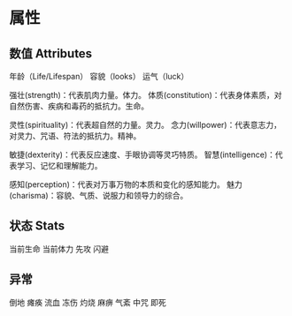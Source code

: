 # 属性

## 数值 Attributes

年龄（Life/Lifespan）
容貌（looks）
运气（luck）

强壮(strength)：代表肌肉力量。体力。
体质(constitution)：代表身体素质，对自然伤害、疾病和毒药的抵抗力。生命。

灵性(spirituality)：代表超自然的力量。灵力。
念力(willpower)：代表意志力，对灵力、咒语、符法的抵抗力。精神。

敏捷(dexterity)：代表反应速度、手眼协调等灵巧特质。
智慧(intelligence)：代表学习、记忆和理解能力。

感知(perception)：代表对万事万物的本质和变化的感知能力。
魅力(charisma)：容貌、气质、说服力和领导力的综合。

## 状态 Stats

当前生命
当前体力
先攻
闪避

## 异常

倒地 瘫痪 流血 冻伤 灼烧 麻痹 气紊 中咒 即死

